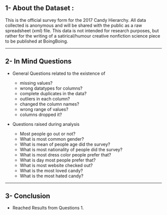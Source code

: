 ## 1- About the Dataset :
This is the official survey form for the 2017 Candy Hierarchy. All data collected is anonymous and will be shared with the public as a raw spreadsheet (xml) file. This data is not intended for research purposes, but rather for the writing of a satirical/humour creative non­fiction science piece to be published at BoingBoing.
____________________________________________________________________________
## 2- In Mind Questions
- General Questions related to the existence of
  - missing values?
  - wrong datatypes for columns?
  - complete duplicates in the data?
  - outliers in each column?
  - changed the column names?
  - wrong range of values?
  - columns dropped it?

- Questions raised during analysis
  - Most people go out or not?
  - What is most common gender?
  - What is mean of people age did the survey?
  - What is most nationality of people did the survey?
  - What is most dress color people prefer that?
  - What is day most people prefer that?
  - What is most website checked out?
  - What is the most loved candy?
  - What is the most hated candy?
____________________________________________________________________________
## 3- Conclusion
- Reached Results from Questions
  1. 


